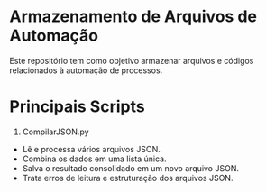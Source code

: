 # Armazenamento de Arquivos de Automação

Este repositório tem como objetivo armazenar arquivos e códigos relacionados à automação de processos.

# Principais Scripts

1. CompilarJSON.py

- Lê e processa vários arquivos JSON.
- Combina os dados em uma lista única.
- Salva o resultado consolidado em um novo arquivo JSON.
- Trata erros de leitura e estruturação dos arquivos JSON.
